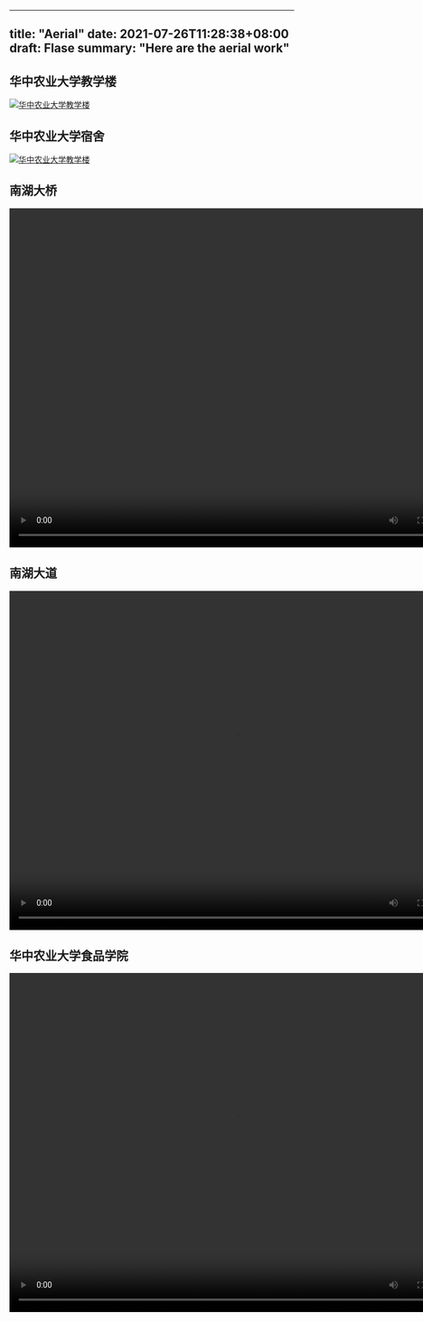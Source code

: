 ---
title: "Aerial"
date: 2021-07-26T11:28:38+08:00
draft: Flase
summary: "Here are the aerial work"
---- 
## 华中农业大学教学楼
[![华中农业大学教学楼](https://scrapyer.com/media/dji/jxl.JPG "Shiprock")](https://scrapyer.com/media/dji/jxl.JPG)

## 华中农业大学宿舍
[![华中农业大学教学楼](https://scrapyer.com/media/dji/ss.JPG "Shiprock")](https://scrapyer.com/media/dji/ss.JPG)

## 南湖大桥
<video src="https://scrapyer.com/media/dji/nhdq.MP4" width="800px" height="600px" controls="controls"></video>

## 南湖大道
<video src="https://scrapyer.com/media/dji/nhdd.MP4" width="800px" height="600px" controls="controls"></video>

## 华中农业大学食品学院
<video src="https://scrapyer.com/media/dji/spxy.MP4" width="800px" height="600px" controls="controls"></video>

